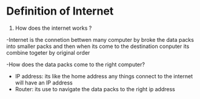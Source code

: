 # Definition of Internet

1. How does the internet works ?

-Internet is the connetion bettwen many computer by broke the data packs into smaller packs and then when its come to the destination conputer its combine togeter by original order

-How does the data packs come to the right computer?

- IP address: its like the home address any things connect to the internet will have an IP address
- Router: its use to navigate the data packs to the right ip address
